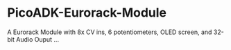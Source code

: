 # PicoADK-Eurorack-Module
A Eurorack Module with 8x CV ins, 6 potentiometers, OLED screen, and 32-bit Audio Ouput ...
